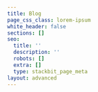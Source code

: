 ```yaml
---
title: Blog
page_css_class: lorem-ipsum
white_header: false
sections: []
seo:
  title: ''
  description: ''
  robots: []
  extra: []
  type: stackbit_page_meta
layout: advanced
---
```

